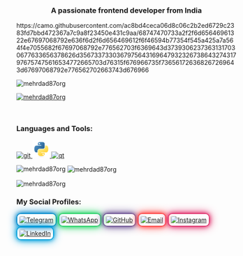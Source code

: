 <h3 align="center">A passionate frontend developer from India</h3>
https://camo.githubusercontent.com/ac8bd4ceca06d8c06c2b2ed6729c2383fd7bbd472367a7c9a8f23450e431c9aa/68747470733a2f2f6d65646961322e67697068792e636f6d2f6d656469612f6f46594b77354f545a425a7a564f4e7055682f67697068792e776562703f6369643d37393062373631317030677633656378626d3567337330367975643169647932326738643274317976757475616534772665703d76315f676966735f736561726368267269643d67697068792e776562702663743d676966

<p align="left"> <img src="https://komarev.com/ghpvc/?username=mehrdad87org&label=Profile%20views&color=0e75b6&style=flat" alt="mehrdad87org" /> </p>

<p align="left"> <a href="https://github.com/ryo-ma/github-profile-trophy"><img src="https://github-profile-trophy.vercel.app/?username=mehrdad87org" alt="mehrdad87org" /></a> </p>

<p align="left"> <a href="https://twitter.com/" target="blank"><img src="https://img.shields.io/twitter/follow/?logo=twitter&style=for-the-badge" alt="" /></a> </p>

<h3 align="left">Languages and Tools:</h3>
<p align="left"> <a href="https://git-scm.com/" target="_blank" rel="noreferrer"> <img src="https://www.vectorlogo.zone/logos/git-scm/git-scm-icon.svg" alt="git" width="40" height="40"/> </a> <a href="https://www.python.org" target="_blank" rel="noreferrer"> <img src="https://raw.githubusercontent.com/devicons/devicon/master/icons/python/python-original.svg" alt="python" width="40" height="40"/> </a> <a href="https://www.qt.io/" target="_blank" rel="noreferrer"> <img src="https://upload.wikimedia.org/wikipedia/commons/0/0b/Qt_logo_2016.svg" alt="qt" width="40" height="40"/> </a> </p>

<p><img align="left" src="https://github-readme-stats.vercel.app/api/top-langs?username=mehrdad87org&show_icons=true&locale=en&layout=compact" alt="mehrdad87org" /></p>

<p>&nbsp;<img align="center" src="https://github-readme-stats.vercel.app/api?username=mehrdad87org&show_icons=true&locale=en" alt="mehrdad87org" /></p>

<p><img align="center" src="https://github-readme-streak-stats.herokuapp.com/?user=mehrdad87org&" alt="mehrdad87org" /></p>

<h3 align="left">My Social Profiles:</h3>
<p align="left">
<a href="https://t.me/mehrdad87org" target="_blank"><img src="https://img.icons8.com/?size=100&id=k4jADXhS5U1t&format=png&color=000000" alt="Telegram" width="50" height="50" style="border: 2px solid #0088cc; border-radius: 10px; padding: 5px; transition: transform 0.3s ease, box-shadow 0.3s ease; box-shadow: 0 0 10px #0088cc, 0 0 20px #0088cc;" onmouseover="this.style.transform='scale(1.2)'; this.style.boxShadow='0 0 20px #0088cc, 0 0 40px #0088cc';" onmouseout="this.style.transform='scale(1)'; this.style.boxShadow='0 0 10px #0088cc, 0 0 20px #0088cc';"></a>
<a href="https://wa.link/78c7u1" target="_blank"><img src="https://img.icons8.com/?size=100&id=A1JUR9NRH7sC&format=png&color=000000" alt="WhatsApp" width="50" height="50" style="border: 2px solid #25d366; border-radius: 10px; padding: 5px; transition: transform 0.3s ease, box-shadow 0.3s ease; box-shadow: 0 0 10px #25d366, 0 0 20px #25d366;" onmouseover="this.style.transform='scale(1.2)'; this.style.boxShadow='0 0 20px #25d366, 0 0 40px #25d366';" onmouseout="this.style.transform='scale(1)'; this.style.boxShadow='0 0 10px #25d366, 0 0 20px #25d366';"></a>
<a href="https://github.com/mehrdad87org" target="_blank"><img src="https://img.icons8.com/?size=100&id=LoL4bFzqmAa0&format=png&color=000000" alt="GitHub" width="50" height="50" style="border: 2px solid #6e5494; border-radius: 10px; padding: 5px; transition: transform 0.3s ease, box-shadow 0.3s ease; box-shadow: 0 0 10px #6e5494, 0 0 20px #6e5494;" onmouseover="this.style.transform='scale(1.2)'; this.style.boxShadow='0 0 20px #6e5494, 0 0 40px #6e5494';" onmouseout="this.style.transform='scale(1)'; this.style.boxShadow='0 0 10px #6e5494, 0 0 20px #6e5494';"></a>
<a href="mailto:mehrdad87ourangg@gmail.com" target="_blank"><img src="https://img.icons8.com/?size=100&id=eFPBXQop6V2m&format=png&color=000000" alt="Email" width="50" height="50" style="border: 2px solid #ff4444; border-radius: 10px; padding: 5px; transition: transform 0.3s ease, box-shadow 0.3s ease; box-shadow: 0 0 10px #ff4444, 0 0 20px #ff4444;" onmouseover="this.style.transform='scale(1.2)'; this.style.boxShadow='0 0 20px #ff4444, 0 0 40px #ff4444';" onmouseout="this.style.transform='scale(1)'; this.style.boxShadow='0 0 10px #ff4444, 0 0 20px #ff4444';"></a>
<a href="https://instagram.com/mehrdad_ourang87" target="_blank"><img src="https://img.icons8.com/?size=100&id=nj0Uj45LGUYh&format=png&color=000000" alt="Instagram" width="50" height="50" style="border: 2px solid #e1306c; border-radius: 10px; padding: 5px; transition: transform 0.3s ease, box-shadow 0.3s ease; box-shadow: 0 0 10px #e1306c, 0 0 20px #e1306c;" onmouseover="this.style.transform='scale(1.2)'; this.style.boxShadow='0 0 20px #e1306c, 0 0 40px #e1306c';" onmouseout="this.style.transform='scale(1)'; this.style.boxShadow='0 0 10px #e1306c, 0 0 20px #e1306c';"></a>
<a href="https://www.linkedin.com/in/mehrdad-ourang-4204b734a" target="_blank"><img src="https://img.icons8.com/?size=100&id=MR3dZdlA53te&format=png&color=000000" alt="LinkedIn" width="50" height="50" style="border: 2px solid #00a0dc; border-radius: 10px; padding: 5px; transition: transform 0.3s ease, box-shadow 0.3s ease; box-shadow: 0 0 10px #00a0dc, 0 0 20px #00a0dc;" onmouseover="this.style.transform='scale(1.2)'; this.style.boxShadow='0 0 20px #00a0dc, 0 0 40px #00a0dc';" onmouseout="this.style.transform='scale(1)'; this.style.boxShadow='0 0 10px #00a0dc, 0 0 20px #00a0dc';"></a>
</p>

